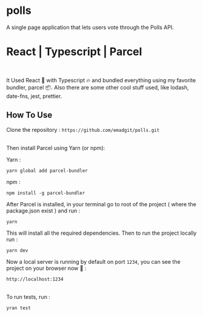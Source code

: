 # polls
A single page application that lets users vote through the Polls API.

# React | Typescript | Parcel

<br />
<p>It Used React 🚀 with Typescript 🔥 and bundled everything using my favorite bundler, parcel 📦. Also there are some other cool stuff used, like lodash, date-fns, jest, prettier.</p>

## How To Use

Clone the repository : 
`https://github.com/emadgit/polls.git`

<br />
Then install Parcel using Yarn (or npm):
<br />

Yarn : 

`yarn global add parcel-bundler`

npm : 

`npm install -g parcel-bundler`

After Parcel is installed, in your terminal go to root of the project ( where the package.json exist ) and run : 
<br />

`yarn`

This will install all the required dependencies. Then to run the project locally run : 
<br />

`yarn dev`

Now a local server is running by default on port `1234`, you can see the project on your browser now 🚀 : 
<br />

`http://localhost:1234`

<br />
To run tests, run : 

`yran test`

